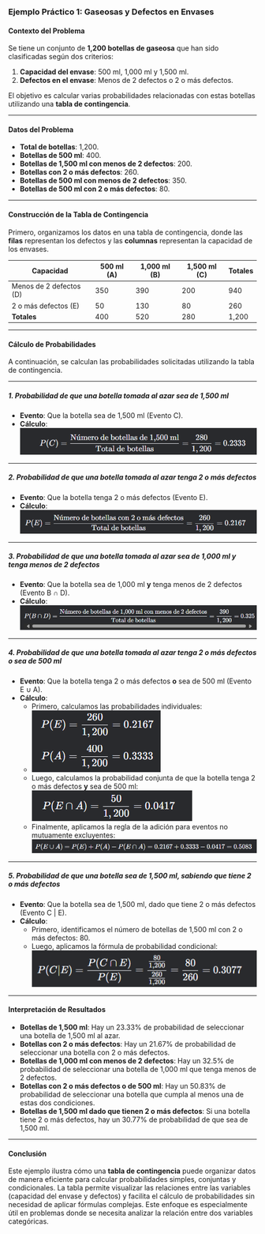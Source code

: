 ### **Ejemplo Práctico 1: Gaseosas y Defectos en Envases**

#### **Contexto del Problema**

Se tiene un conjunto de **1,200 botellas de gaseosa** que han sido clasificadas según dos criterios:
1. **Capacidad del envase**: 500 ml, 1,000 ml y 1,500 ml.
2. **Defectos en el envase**: Menos de 2 defectos o 2 o más defectos.

El objetivo es calcular varias probabilidades relacionadas con estas botellas utilizando una **tabla de contingencia**.

---

#### **Datos del Problema**

- **Total de botellas**: 1,200.
- **Botellas de 500 ml**: 400.
- **Botellas de 1,500 ml con menos de 2 defectos**: 200.
- **Botellas con 2 o más defectos**: 260.
- **Botellas de 500 ml con menos de 2 defectos**: 350.
- **Botellas de 500 ml con 2 o más defectos**: 80.

---

#### **Construcción de la Tabla de Contingencia**

Primero, organizamos los datos en una tabla de contingencia, donde las **filas** representan los defectos y las **columnas** representan la capacidad de los envases.

| Capacidad | 500 ml (A) | 1,000 ml (B) | 1,500 ml (C) | Totales |
|-----------|------------|--------------|--------------|---------|
| Menos de 2 defectos (D) | 350        | 390          | 200          | 940     |
| 2 o más defectos (E)    | 50         | 130          | 80           | 260     |
| **Totales**             | 400        | 520          | 280          | 1,200   |

---

#### **Cálculo de Probabilidades**

A continuación, se calculan las probabilidades solicitadas utilizando la tabla de contingencia.

---

##### **1. Probabilidad de que una botella tomada al azar sea de 1,500 ml**

- **Evento**: Que la botella sea de 1,500 ml (Evento C).
- **Cálculo**:
  ![Calculo](Imagenes/01.png)

---

##### **2. Probabilidad de que una botella tomada al azar tenga 2 o más defectos**

- **Evento**: Que la botella tenga 2 o más defectos (Evento E).
- **Cálculo**:
  ![Calculo](Imagenes/02.png)

---

##### **3. Probabilidad de que una botella tomada al azar sea de 1,000 ml y tenga menos de 2 defectos**

- **Evento**: Que la botella sea de 1,000 ml **y** tenga menos de 2 defectos (Evento B ∩ D).
- **Cálculo**:
  ![Calculo](Imagenes/03.png)

---

##### **4. Probabilidad de que una botella tomada al azar tenga 2 o más defectos o sea de 500 ml**

- **Evento**: Que la botella tenga 2 o más defectos **o** sea de 500 ml (Evento E ∪ A).
- **Cálculo**:
    - Primero, calculamos las probabilidades individuales:
    - ![Calculo](Imagenes/04.png)
    - Luego, calculamos la probabilidad conjunta de que la botella tenga 2 o más defectos **y** sea de 500 ml:
      ![Calculo](Imagenes/05.png)
    - Finalmente, aplicamos la regla de la adición para eventos no mutuamente excluyentes:
      ![Calculo](Imagenes/06.png)

---

##### **5. Probabilidad de que una botella sea de 1,500 ml, sabiendo que tiene 2 o más defectos**

- **Evento**: Que la botella sea de 1,500 ml, dado que tiene 2 o más defectos (Evento C | E).
- **Cálculo**:
    - Primero, identificamos el número de botellas de 1,500 ml con 2 o más defectos: 80.
    - Luego, aplicamos la fórmula de probabilidad condicional:
      ![Calculo](Imagenes/07.png)

---

#### **Interpretación de Resultados**

- **Botellas de 1,500 ml**: Hay un 23.33% de probabilidad de seleccionar una botella de 1,500 ml al azar.
- **Botellas con 2 o más defectos**: Hay un 21.67% de probabilidad de seleccionar una botella con 2 o más defectos.
- **Botellas de 1,000 ml con menos de 2 defectos**: Hay un 32.5% de probabilidad de seleccionar una botella de 1,000 ml que tenga menos de 2 defectos.
- **Botellas con 2 o más defectos o de 500 ml**: Hay un 50.83% de probabilidad de seleccionar una botella que cumpla al menos una de estas dos condiciones.
- **Botellas de 1,500 ml dado que tienen 2 o más defectos**: Si una botella tiene 2 o más defectos, hay un 30.77% de probabilidad de que sea de 1,500 ml.

---

#### **Conclusión**

Este ejemplo ilustra cómo una **tabla de contingencia** puede organizar datos de manera eficiente para calcular probabilidades simples, conjuntas y condicionales. La tabla permite visualizar las relaciones entre las variables (capacidad del envase y defectos) y facilita el cálculo de probabilidades sin necesidad de aplicar fórmulas complejas. Este enfoque es especialmente útil en problemas donde se necesita analizar la relación entre dos variables categóricas.